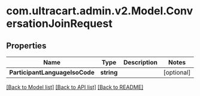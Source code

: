
# com.ultracart.admin.v2.Model.ConversationJoinRequest

## Properties

Name | Type | Description | Notes
------------ | ------------- | ------------- | -------------
**ParticipantLanguageIsoCode** | **string** |  | [optional] 

[[Back to Model list]](../README.md#documentation-for-models)
[[Back to API list]](../README.md#documentation-for-api-endpoints)
[[Back to README]](../README.md)

